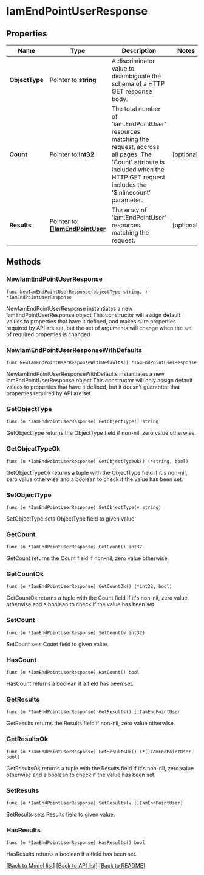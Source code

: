 # IamEndPointUserResponse

## Properties

Name | Type | Description | Notes
------------ | ------------- | ------------- | -------------
**ObjectType** | Pointer to **string** | A discriminator value to disambiguate the schema of a HTTP GET response body. | 
**Count** | Pointer to **int32** | The total number of &#39;iam.EndPointUser&#39; resources matching the request, accross all pages. The &#39;Count&#39; attribute is included when the HTTP GET request includes the &#39;$inlinecount&#39; parameter. | [optional] 
**Results** | Pointer to [**[]IamEndPointUser**](iam.EndPointUser.md) | The array of &#39;iam.EndPointUser&#39; resources matching the request. | [optional] 

## Methods

### NewIamEndPointUserResponse

`func NewIamEndPointUserResponse(objectType string, ) *IamEndPointUserResponse`

NewIamEndPointUserResponse instantiates a new IamEndPointUserResponse object
This constructor will assign default values to properties that have it defined,
and makes sure properties required by API are set, but the set of arguments
will change when the set of required properties is changed

### NewIamEndPointUserResponseWithDefaults

`func NewIamEndPointUserResponseWithDefaults() *IamEndPointUserResponse`

NewIamEndPointUserResponseWithDefaults instantiates a new IamEndPointUserResponse object
This constructor will only assign default values to properties that have it defined,
but it doesn't guarantee that properties required by API are set

### GetObjectType

`func (o *IamEndPointUserResponse) GetObjectType() string`

GetObjectType returns the ObjectType field if non-nil, zero value otherwise.

### GetObjectTypeOk

`func (o *IamEndPointUserResponse) GetObjectTypeOk() (*string, bool)`

GetObjectTypeOk returns a tuple with the ObjectType field if it's non-nil, zero value otherwise
and a boolean to check if the value has been set.

### SetObjectType

`func (o *IamEndPointUserResponse) SetObjectType(v string)`

SetObjectType sets ObjectType field to given value.


### GetCount

`func (o *IamEndPointUserResponse) GetCount() int32`

GetCount returns the Count field if non-nil, zero value otherwise.

### GetCountOk

`func (o *IamEndPointUserResponse) GetCountOk() (*int32, bool)`

GetCountOk returns a tuple with the Count field if it's non-nil, zero value otherwise
and a boolean to check if the value has been set.

### SetCount

`func (o *IamEndPointUserResponse) SetCount(v int32)`

SetCount sets Count field to given value.

### HasCount

`func (o *IamEndPointUserResponse) HasCount() bool`

HasCount returns a boolean if a field has been set.

### GetResults

`func (o *IamEndPointUserResponse) GetResults() []IamEndPointUser`

GetResults returns the Results field if non-nil, zero value otherwise.

### GetResultsOk

`func (o *IamEndPointUserResponse) GetResultsOk() (*[]IamEndPointUser, bool)`

GetResultsOk returns a tuple with the Results field if it's non-nil, zero value otherwise
and a boolean to check if the value has been set.

### SetResults

`func (o *IamEndPointUserResponse) SetResults(v []IamEndPointUser)`

SetResults sets Results field to given value.

### HasResults

`func (o *IamEndPointUserResponse) HasResults() bool`

HasResults returns a boolean if a field has been set.


[[Back to Model list]](../README.md#documentation-for-models) [[Back to API list]](../README.md#documentation-for-api-endpoints) [[Back to README]](../README.md)



